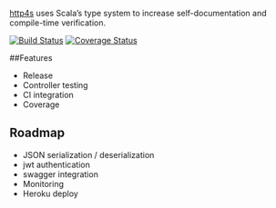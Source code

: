 
[http4s](http://http4s.org/) uses Scala’s type system to increase self-documentation and compile-time verification.

[![Build Status](https://travis-ci.org/sammyrulez/http4s-minimal.svg?branch=master)](https://travis-ci.org/sammyrulez/http4s-minimal)
[![Coverage Status](https://coveralls.io/repos/github/sammyrulez/http4s-minimal/badge.svg?branch=master)](https://coveralls.io/github/sammyrulez/http4s-minimal)


##Features
* Release
* Controller testing
* CI integration
* Coverage



## Roadmap
* JSON serialization / deserialization
* jwt authentication
* swagger integration
* Monitoring
* Heroku deploy